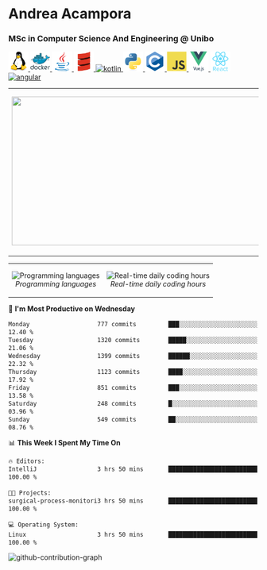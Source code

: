 # Andrea Acampora

### MSc in Computer Science And Engineering @ Unibo

<!--
![Java](https://img.shields.io/badge/Java-Good-Green)
![Kotlin](https://img.shields.io/badge/Kotlin-Intermediate-blue)
![Python](https://img.shields.io/badge/Python-Intermediate-blue)
![C](https://img.shields.io/badge/C-Intermediate-blue)
![Scala](https://img.shields.io/badge/Scala-Beginner-yellow)
![C++](https://img.shields.io/badge/C++-Beginner-yellow)
![JavaScript](https://img.shields.io/badge/JavaScript-Beginner-yellow)
-->

<p align="left"> 
<a href="https://www.linux.org/" target="_blank" rel="noreferrer"> 
<img src="https://raw.githubusercontent.com/devicons/devicon/master/icons/linux/linux-original.svg" alt="linux" width="40" height="40"/> </a>
<a href="https://www.docker.com/" target="_blank" rel="noreferrer"> 
<img src="https://raw.githubusercontent.com/devicons/devicon/master/icons/docker/docker-original-wordmark.svg" alt="docker" width="40" height="40"/> </a> 
<a href="https://www.java.com" target="_blank" rel="noreferrer"> 
<img src="https://raw.githubusercontent.com/devicons/devicon/master/icons/java/java-original.svg" alt="java" width="40" height="40"/> </a> 
<a href="https://www.scala-lang.org" target="_blank" rel="noreferrer">
<img src="https://raw.githubusercontent.com/devicons/devicon/master/icons/scala/scala-original.svg" alt="scala" width="40" height="40"/> </a> 
<a href="https://kotlinlang.org" target="_blank" rel="noreferrer"> 
<img src="https://www.vectorlogo.zone/logos/kotlinlang/kotlinlang-icon.svg" alt="kotlin" width="40" height="40"/> </a> 
<a href="https://www.python.org" target="_blank" rel="noreferrer">
<img src="https://raw.githubusercontent.com/devicons/devicon/master/icons/python/python-original.svg" alt="python" width="40" height="40"/> </a> 
<a href="https://www.cprogramming.com/" target="_blank" rel="noreferrer">
<img src="https://raw.githubusercontent.com/devicons/devicon/master/icons/c/c-original.svg" alt="c" width="40" height="40"/> </a> 
<a href="https://developer.mozilla.org/en-US/docs/Web/JavaScript" target="_blank" rel="noreferrer"> 
<img src="https://raw.githubusercontent.com/devicons/devicon/master/icons/javascript/javascript-original.svg" alt="javascript" width="40" height="40"/> </a> 
<a href="https://vuejs.org/" target="_blank" rel="noreferrer">
<img src="https://raw.githubusercontent.com/devicons/devicon/master/icons/vuejs/vuejs-original-wordmark.svg" alt="vuejs" width="40" height="40"/> </a> 
<a href="https://reactjs.org/" target="_blank" rel="noreferrer">
<img src="https://raw.githubusercontent.com/devicons/devicon/master/icons/react/react-original-wordmark.svg" alt="react" width="40" height="40"/> </a> 
<a href="https://angular.io" target="_blank" rel="noreferrer"> 
<img src="https://angular.io/assets/images/logos/angular/angular.svg" alt="angular" width="40" height="40"/> </a> 
</p>

<table>
  <tr>
    <td> 
    <p align="center">
    <img src="https://github-readme-stats-git-masterrstaa-rickstaa.vercel.app/api?username=andrea-acampora&show_icons=true&theme=gruvbox&hide_border=false" width="500px" height="300px">
    <br>
  </p> 
</td>
<td> 
  <p align="center">
    <img src="https://github-readme-streak-stats.herokuapp.com/?user=andrea-acampora&theme=gruvbox&hide_border=false" width="500px" height="300px">
    <br>
  </p> 
</td>
</tr>
</table>

<table>
  <tr>
    <td> 
    <p align="center">
    <img alt="Programming languages" src="https://wakatime.com/share/@Arop/7b1d5c62-1d9f-4a3a-836c-c29297ecc0b1.svg" width="500px" height="300px">
    <br>
    <em> Programming languages </em>
  </p> 
</td>
<td> 
  <p align="center">
    <img alt="Real-time daily coding hours" src="https://wakatime.com/share/@Arop/c3fe2869-5ef5-4bc3-8960-99ffe2d5723f.svg?sanitaze=true" width="500px" height="300px">
    <br>
    <em> Real-time daily coding hours </em>
  </p> 
</td>
</tr>
</table>

<!--START_SECTION:waka-->
📅 **I'm Most Productive on Wednesday** 

```text
Monday                   777 commits         ███░░░░░░░░░░░░░░░░░░░░░░   12.40 % 
Tuesday                  1320 commits        █████░░░░░░░░░░░░░░░░░░░░   21.06 % 
Wednesday                1399 commits        ██████░░░░░░░░░░░░░░░░░░░   22.32 % 
Thursday                 1123 commits        ████░░░░░░░░░░░░░░░░░░░░░   17.92 % 
Friday                   851 commits         ███░░░░░░░░░░░░░░░░░░░░░░   13.58 % 
Saturday                 248 commits         █░░░░░░░░░░░░░░░░░░░░░░░░   03.96 % 
Sunday                   549 commits         ██░░░░░░░░░░░░░░░░░░░░░░░   08.76 % 
```


📊 **This Week I Spent My Time On** 

```text
🔥 Editors: 
IntelliJ                 3 hrs 50 mins       █████████████████████████   100.00 % 

🐱‍💻 Projects: 
surgical-process-monitori3 hrs 50 mins       █████████████████████████   100.00 % 

💻 Operating System: 
Linux                    3 hrs 50 mins       █████████████████████████   100.00 % 
```


<!--END_SECTION:waka-->

<!--
<img alt="Contribution activity graph" src="charts/image.svg">
-->
![github-contribution-graph](https://github-readme-activity-graph.cyclic.app/graph?username=andrea-acampora&theme=react)
